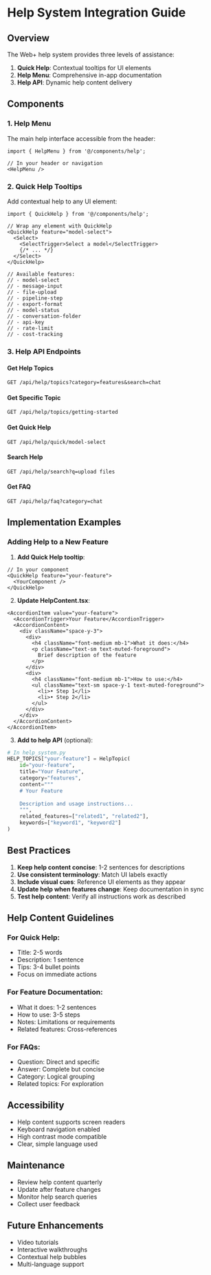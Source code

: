 # Help System Integration Guide

## Overview
The Web+ help system provides three levels of assistance:
1. **Quick Help**: Contextual tooltips for UI elements
2. **Help Menu**: Comprehensive in-app documentation
3. **Help API**: Dynamic help content delivery

## Components

### 1. Help Menu
The main help interface accessible from the header:

```tsx
import { HelpMenu } from '@/components/help';

// In your header or navigation
<HelpMenu />
```

### 2. Quick Help Tooltips
Add contextual help to any UI element:

```tsx
import { QuickHelp } from '@/components/help';

// Wrap any element with QuickHelp
<QuickHelp feature="model-select">
  <Select>
    <SelectTrigger>Select a model</SelectTrigger>
    {/* ... */}
  </Select>
</QuickHelp>

// Available features:
// - model-select
// - message-input
// - file-upload
// - pipeline-step
// - export-format
// - model-status
// - conversation-folder
// - api-key
// - rate-limit
// - cost-tracking
```

### 3. Help API Endpoints

#### Get Help Topics
```http
GET /api/help/topics?category=features&search=chat
```

#### Get Specific Topic
```http
GET /api/help/topics/getting-started
```

#### Get Quick Help
```http
GET /api/help/quick/model-select
```

#### Search Help
```http
GET /api/help/search?q=upload files
```

#### Get FAQ
```http
GET /api/help/faq?category=chat
```

## Implementation Examples

### Adding Help to a New Feature

1. **Add Quick Help tooltip**:
```tsx
// In your component
<QuickHelp feature="your-feature">
  <YourComponent />
</QuickHelp>
```

2. **Update HelpContent.tsx**:
```tsx
<AccordionItem value="your-feature">
  <AccordionTrigger>Your Feature</AccordionTrigger>
  <AccordionContent>
    <div className="space-y-3">
      <div>
        <h4 className="font-medium mb-1">What it does:</h4>
        <p className="text-sm text-muted-foreground">
          Brief description of the feature
        </p>
      </div>
      <div>
        <h4 className="font-medium mb-1">How to use:</h4>
        <ul className="text-sm space-y-1 text-muted-foreground">
          <li>• Step 1</li>
          <li>• Step 2</li>
        </ul>
      </div>
    </div>
  </AccordionContent>
</AccordionItem>
```

3. **Add to help API** (optional):
```python
# In help_system.py
HELP_TOPICS["your-feature"] = HelpTopic(
    id="your-feature",
    title="Your Feature",
    category="features",
    content="""
    # Your Feature
    
    Description and usage instructions...
    """,
    related_features=["related1", "related2"],
    keywords=["keyword1", "keyword2"]
)
```

## Best Practices

1. **Keep help content concise**: 1-2 sentences for descriptions
2. **Use consistent terminology**: Match UI labels exactly
3. **Include visual cues**: Reference UI elements as they appear
4. **Update help when features change**: Keep documentation in sync
5. **Test help content**: Verify all instructions work as described

## Help Content Guidelines

### For Quick Help:
- Title: 2-5 words
- Description: 1 sentence
- Tips: 3-4 bullet points
- Focus on immediate actions

### For Feature Documentation:
- What it does: 1-2 sentences
- How to use: 3-5 steps
- Notes: Limitations or requirements
- Related features: Cross-references

### For FAQs:
- Question: Direct and specific
- Answer: Complete but concise
- Category: Logical grouping
- Related topics: For exploration

## Accessibility
- Help content supports screen readers
- Keyboard navigation enabled
- High contrast mode compatible
- Clear, simple language used

## Maintenance
- Review help content quarterly
- Update after feature changes
- Monitor help search queries
- Collect user feedback

## Future Enhancements
- Video tutorials
- Interactive walkthroughs
- Contextual help bubbles
- Multi-language support